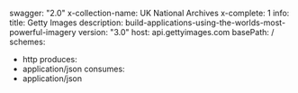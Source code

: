 swagger: "2.0"
x-collection-name: UK National Archives
x-complete: 1
info:
  title: Getty Images
  description: build-applications-using-the-worlds-most-powerful-imagery
  version: "3.0"
host: api.gettyimages.com
basePath: /
schemes:
- http
produces:
- application/json
consumes:
- application/json
